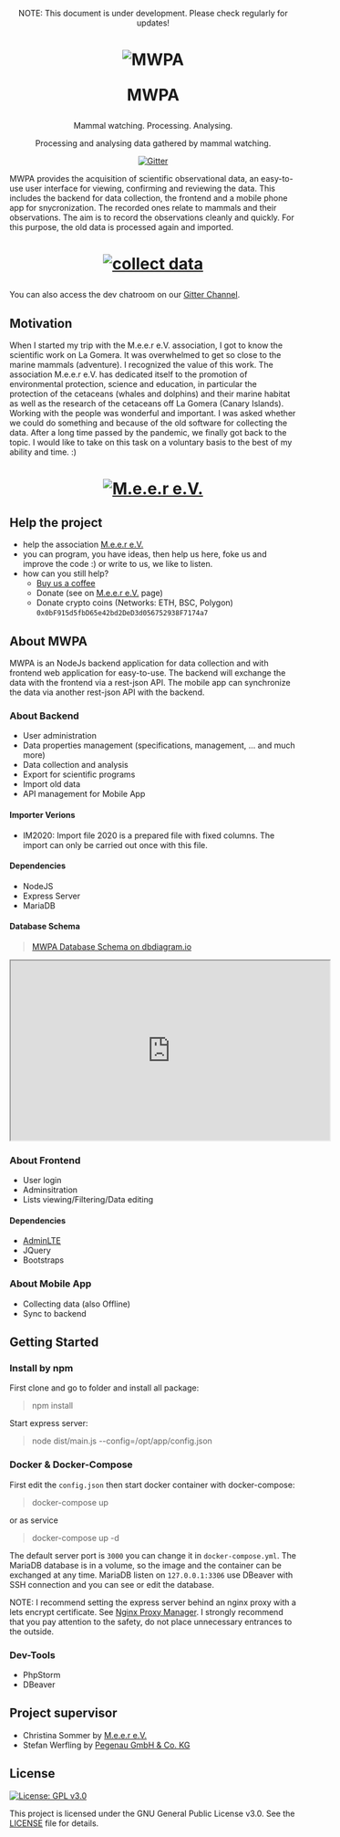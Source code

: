 <p align="center">NOTE: This document is under development. Please check regularly for updates!</p>

<h1 align="center">

![MWPA](https://m-e-e-r.de/wp-content/uploads/2019/01/whale-ico.png)

MWPA

</h1>

<p align="center">Mammal watching. Processing. Analysing.</p>
<p align="center">Processing and analysing data gathered by mammal watching.</p>
<div align="center">

[![Gitter](https://badges.gitter.im/Mammals-watchig-process-analyse/Main.svg)](https://gitter.im/Mammals-watchig-process-analyse/Main?utm_source=badge&utm_medium=badge&utm_campaign=pr-badge)

</div>

MWPA provides the acquisition of scientific observational data, an easy-to-use user interface for viewing, confirming and reviewing the data.
This includes the backend for data collection, the frontend and a mobile phone app for snycronization.
The recorded ones relate to mammals and their observations.
The aim is to record the observations cleanly and quickly. For this purpose, the old data is processed again and imported.
<h1 align="center">

[![collect data](https://m-e-e-r.de/wp-content/uploads/2021/01/2017-1022_Fabian-Datenaufnahme-Gomera-300x200.jpg)](https://m-e-e-r.de/)

</h1>

You can also access the dev chatroom on our [Gitter Channel](https://gitter.im/Mammals-watchig-process-analyse/Main).

## Motivation

When I started my trip with the M.e.e.r e.V. association, I got to know the scientific work on La Gomera. It was overwhelmed to get so close to the marine mammals (adventure). I recognized the value of this work. The association M.e.e.r e.V. has dedicated itself to the promotion of environmental protection, science and education, in particular the protection of the cetaceans (whales and dolphins) and their marine habitat as well as the research of the cetaceans off La Gomera (Canary Islands). Working with the people was wonderful and important. I was asked whether we could do something and because of the old software for collecting the data. After a long time passed by the pandemic, we finally got back to the topic. I would like to take on this task on a voluntary basis to the best of my ability and time. :)

<h1 align="center">

[![M.e.e.r e.V.](https://m-e-e-r.de/wp-content/uploads/2019/01/MEER-Logo.svg)](https://m-e-e-r.de/)

</h1>

## Help the project

- help the association [M.e.e.r e.V.](https://m-e-e-r.de/)
- you can program, you have ideas, then help us here, foke us and improve the code :) or write to us, we like to listen.
- how can you still help? 
  - [Buy us a coffee](https://www.buymeacoffee.com/mwpa)
  - Donate (see on [M.e.e.r e.V.](https://m-e-e-r.de/) page)
  - Donate crypto coins (Networks: ETH, BSC, Polygon) ```0x0bF915d5fbD65e42bd2DeD3d056752938F7174a7```

## About MWPA
MWPA is an NodeJs backend application for data collection and with frontend web application for easy-to-use. 
The backend will exchange the data with the frontend via a rest-json API. The mobile app can synchronize the data via another rest-json API with the backend.

### About Backend 

- User administration
- Data properties management (specifications, management, ... and much more)
- Data collection and analysis
- Export for scientific programs
- Import old data
- API management for Mobile App

#### Importer Verions

- IM2020: Import file 2020 is a prepared file with fixed columns. The import can only be carried out once with this file.

#### Dependencies

- NodeJS
- Express Server
- MariaDB

#### Database Schema
> [MWPA Database Schema on dbdiagram.io](https://dbdiagram.io/d/5dfa98f1edf08a25543f3bcc)

<iframe width="560" height="315" src='https://dbdiagram.io/embed/5dfa98f1edf08a25543f3bcc'> </iframe>

### About Frontend

- User login
- Adminsitration
- Lists viewing/Filtering/Data editing

#### Dependencies

- [AdminLTE](https://github.com/ColorlibHQ/AdminLTE)
- JQuery
- Bootstraps

### About Mobile App

- Collecting data (also Offline)
- Sync to backend

## Getting Started

### Install by npm

First clone and go to folder and install all package: 

> npm install

Start express server: 

> node dist/main.js --config=/opt/app/config.json

### Docker & Docker-Compose

First edit the ```config.json``` then start docker container with docker-compose:
> docker-compose up 

or as service 
> docker-compose up -d
 
The default server port is ```3000``` you can change it in ```docker-compose.yml```.
The MariaDB database is in a volume, so the image and the container can be exchanged at any time. MariaDB listen on ```127.0.0.1:3306``` use DBeaver with SSH connection and you can see or edit the database.


NOTE: I recommend setting the express server behind an nginx proxy with a lets encrypt certificate. See [Nginx Proxy Manager](https://nginxproxymanager.com/). I strongly recommend that you pay attention to the safety, do not place unnecessary entrances to the outside.

### Dev-Tools

- PhpStorm
- DBeaver

## Project supervisor
* Christina Sommer by [M.e.e.r e.V.](https://m-e-e-r.de/)
* Stefan Werfling by [Pegenau GmbH & Co. KG](https://www.pegenau.de/)

## License

[![License: GPL v3.0](https://img.shields.io/badge/License-GPL%20v3-blue.svg)](https://www.gnu.org/licenses/gpl-3.0)

This project is licensed under the GNU General Public License v3.0. See the [LICENSE](LICENSE) file for details.
